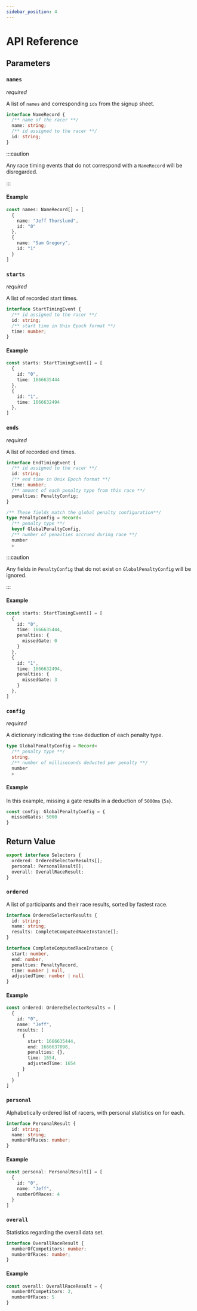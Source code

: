 ```yaml
---
sidebar_position: 4
---
```


# API Reference

## Parameters

### `names`

*required*

A list of `names` and corresponding `ids` from the signup sheet.

```typescript
interface NameRecord {
  /** name of the racer **/
  name: string;
  /** id assigned to the racer **/
  id: string;
}
```

:::caution

Any race timing events that do not correspond with a `NameRecord` will be disregarded.

:::

#### Example

```typescript
const names: NameRecord[] = [
  {
    name: "Jeff Thorslund",
    id: "0"
  },
  {
    name: "Sam Gregory",
    id: "1"
  }
]
```

### `starts`

*required*

A list of recorded start times. 

```typescript
interface StartTimingEvent {
  /** id assigned to the racer **/
  id: string;
  /** start time in Unix Epoch format **/
  time: number;
}
```

#### Example

```typescript
const starts: StartTimingEvent[] = [
  {
    id: "0",
    time: 1666635444
  },
  {
    id: "1",
    time: 1666632494
  },
]
```

### `ends`

*required*

A list of recorded end times.

```typescript
interface EndTimingEvent {
  /** id assigned to the racer **/
  id: string;
  /** end time in Unix Epoch format **/
  time: number;
  /** amount of each penalty type from this race **/
  penalties: PenaltyConfig;
}

/** These fields match the global penalty configuration**/
type PenaltyConfig = Record<
  /** penalty type **/
  keyof GlobalPenaltyConfig,
  /** number of penalties accrued during race **/
  number
  >
```

:::caution

Any fields in `PenaltyConfig` that do not exist on `GlobalPenaltyConfig` will be ignored.

:::


#### Example

```typescript
const starts: StartTimingEvent[] = [
  {
    id: "0",
    time: 1666635444,
    penalties: {
      missedGate: 0
    }
  },
  {
    id: "1",
    time: 1666632494,
    penalties: {
      missedGate: 3
    }
  },
]
```

### `config`

*required*

A dictionary indicating the `time` deduction of each penalty type.

```typescript
type GlobalPenaltyConfig = Record<
  /** penalty type **/
  string,
  /** number of milliseconds deducted per penalty **/
  number
  >
```

#### Example

In this example, missing a gate results in a deduction of `5000ms` (`5s`).

```typescript
const config: GlobalPenaltyConfig = {
  missedGates: 5000
}
```

## Return Value

```typescript
export interface Selectors {
  ordered: OrderedSelectorResults[];
  personal: PersonalResult[];
  overall: OverallRaceResult;
}
```

### `ordered`

A list of participants and their race results, sorted by fastest race.

```typescript
interface OrderedSelectorResults {
  id: string;
  name: string;
  results: CompleteComputedRaceInstance[];
}

interface CompleteComputedRaceInstance {
  start: number,
  end: number,
  penalties: PenaltyRecord,
  time: number | null,
  adjustedTime: number | null
}
```

#### Example

```typescript
const ordered: OrderedSelectorResults = [
  {
    id: "0",
    name: "Jeff",
    results: [
      {
        start: 1666635444,
        end: 1666637098,
        penalties: {},
        time: 1654,
        adjustedTime: 1654
      }
    ]
  }
]
```

### `personal`

Alphabetically ordered list of racers, with personal statistics on for each.

```typescript
interface PersonalResult {
  id: string;
  name: string;
  numberOfRaces: number;
}
```

#### Example

```typescript
const personal: PersonalResult[] = [
  {
    id: "0",
    name: "Jeff",
    numberOfRaces: 4
  }
]
```

### `overall`

Statistics regarding the overall data set.

```typescript
interface OverallRaceResult {
  numberOfCompetitors: number;
  numberOfRaces: number;
}
```

#### Example

```typescript
const overall: OverallRaceResult = {
  numberOfCompetitors: 2,
  numberOfRaces: 5
}
```


